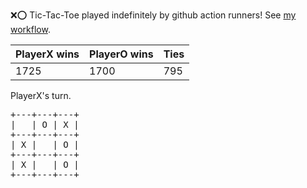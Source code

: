 :x::o: Tic-Tac-Toe played indefinitely by github action runners! See [my workflow](.github/workflows/play.yaml).

|PlayerX wins|PlayerO wins|Ties|
|-|-|-|
|1725|1700|795|

PlayerX's turn.

<pre>
+---+---+---+
|   | O | X |
+---+---+---+
| X |   | O |
+---+---+---+
| X |   | O |
+---+---+---+
</pre>